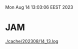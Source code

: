 Mon Aug 14 13:03:06 EEST 2023
# JAM
<a href='./cache/202308/14_13.log'>./cache/202308/14_13.log</a>
